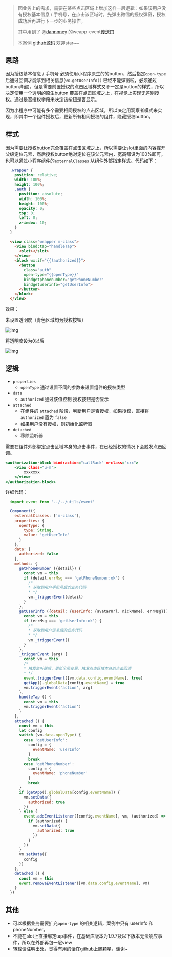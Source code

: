 > 因业务上的需求，需要在某些点击区域上增加这样一层逻辑：如果该用户没有授权基本信息 / 手机号，在点击该区域时，先弹出微信的授权弹窗，授权成功后再进行下一步的业务操作。
>
> 其中用到了 @[dannnney](https://github.com/dannnney) 的weapp-event[传送门](https://github.com/dannnney/weapp-event)
>
> 本案例 [github源码](https://github.com/FFFFF1/weapp-authorization-block) 欢迎star~~

## 思路

因为授权基本信息 / 手机号 必须使用小程序原生的的button，然后指定`open-type` 后通过回调才能拿到相关信息(`wx.getUserInfo()` 已经不能弹窗啦，必须通过button弹窗)，但是需要前置授权的点击区域样式又不一定是button的样式，所以决定使用一个透明的原生button 覆盖在点击区域之上，在视觉上实现无差别授权。通过是否授权字段来决定该按钮是否显示。

因为小程序中可能有多个需要相同授权的点击区域，所以决定用观察者模式来实现，即其中一个组件授权后，更新所有相同授权的组件，隐藏授权button。



## 样式

因为需要让授权button完全覆盖在点击区域之上，所以需要让slot里面的内容撑开父级定位元素，然后授权button绝对定位在该父元素内，宽高都设为100%即可。也可以通过小程序组件的`externalClasses` 从组件外部指定样式。代码如下：

```css
  .wrapper {
    position: relative;
    width: 100%;
    height: 100%;
    .auth {
      position: absolute;
      width: 100%;
      height: 100%;
      opacity: 0;
      top: 0;
      left: 0;
      z-index: 10;
    }
  }
```



```html
  <view class="wrapper m-class">
    <view bind:tap="handleTap">
      <slot></slot>
    </view>
    <block wx:if="{{!authorized}}">
      <button
        class="auth"
        open-type="{{openType}}"
        bindgetphonenumber="getPhoneNumber"
        bindgetuserinfo="getUserInfo">
      </button>
    </block>
  </view>
```

效果：

未设置透明度（青色区域均为授权按钮）

![img](https://user-gold-cdn.xitu.io/2018/7/31/164ef88f602cca45?w=415&h=733&f=png&s=46456)

将透明度设为0以后

![img](https://user-gold-cdn.xitu.io/2018/7/31/164ef8688c2de0e3?w=411&h=734&f=png&s=49964)



## 逻辑

* `properties`
  * `openType` 通过设置不同的参数来设置组件的授权类型
* `data`
  * `authorized` 通过该值控制 授权按钮是否显示
* `attached`
  * 在组件的 `attached` 阶段，判断用户是否授权，如果授权，直接将`authorized` 置为 `false`
  * 如果用户没有授权，则初始化监听器
* `detached`
  * 移除监听器

需要在组件外部绑定点击区域本身的点击事件，在已经授权的情况下会触发点击回调。

```htm
<authorization-block bind:action="callBack" m-class="xxx">
    <view class="u-m">
    	xxxxxxx
    </view>
</authorization-block>
```

详细代码：

```javascript
  import event from '../../utils/event'

  Component({
    externalClasses: ['m-class'],
    properties: {
      openType: {
        type: String,
        value: 'getUserInfo'
      }
    },
    data: {
      authorized: false
    },
    methods: {
      getPhoneNumber ({detail}) {
        const vm = this
        if (detail.errMsg === 'getPhoneNumber:ok') {
          /*
          * 获取到用户手机号后的业务代码
          * */
          vm._triggerEvent(detail)
        }
      },
      getUserInfo ({detail: {userInfo: {avatarUrl, nickName}, errMsg}}) {
        const vm = this
        if (errMsg === 'getUserInfo:ok') {
          /*
          * 获取到用户信息后的业务代码
          * */
          vm._triggerEvent()
        }
      },
      _triggerEvent (arg) {
        const vm = this
        /*
        * 触发监听器后，更新全局变量，触发点击区域本身的点击回调
        * */
        event.triggerEvent([vm.data.config.eventName], true)
        getApp().globalData[config.eventName] = true
        vm.triggerEvent('action', arg)
      },
      handleTap () {
        const vm = this
        vm.triggerEvent('action')
      }
    },
    attached () {
      const vm = this
      let config
      switch (vm.data.openType) {
        case 'getUserInfo':
          config = {
            eventName: 'userInfo'
          }
          break
        case 'getPhoneNumber':
          config = {
            eventName: 'phoneNumber'
          }
          break
      }
      if (getApp().globalData[config.eventName]) {
        vm.setData({
          authorized: true
        })
      } else {
        event.addEventListener([config.eventName], vm, (authorized) => {
          if (authorized) {
            vm.setData({
              authorized: true
            })
          }
        })
      }
      vm.setData({
        config
      })
    },
    detached () {
      const vm = this
      event.removeEventListener([vm.data.config.eventName], vm)
    }
  })
```



## 其他

* 可以根据业务需要扩充`open-type` 的相关逻辑，案例中只有 userInfo 和phoneNumber。
* 不能在slot上直接绑定tap事件，在基础库版本为1.9.7及以下版本无法响应事件，所以在外部再包一层view
* 转载请注明出处，觉得有用的话在[github](https://github.com/FFFFF1/weapp-authorization-block)上赐颗星，谢谢~
